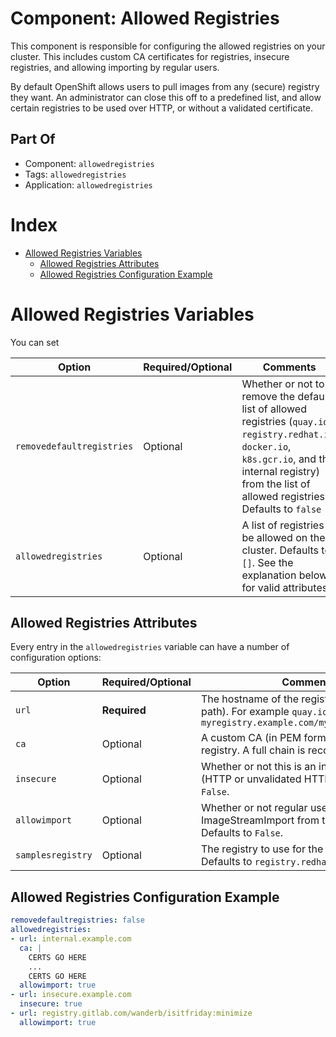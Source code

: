 # Component: Allowed Registries

This component is responsible for configuring the allowed registries on your
cluster.  This includes custom CA certificates for registries, insecure
registries, and allowing importing by regular users.

By default OpenShift allows users to pull images from any (secure) registry
they want. An administrator can close this off to a predefined list, and allow certain registries to be used over HTTP, or without a validated certificate.


## Part Of
- Component: `allowedregistries`
- Tags: `allowedregistries`
- Application: `allowedregistries`

# Index

<!-- vim-markdown-toc GFM -->

* [Allowed Registries Variables](#allowed-registries-variables)
    * [Allowed Registries Attributes](#allowed-registries-attributes)
    * [Allowed Registries Configuration Example](#allowed-registries-configuration-example)

<!-- vim-markdown-toc -->

# Allowed Registries Variables


You can set

| Option | Required/Optional | Comments |
|--------|-------------------|----------|
| `removedefaultregistries` | Optional | Whether or not to remove the default list of allowed registries (`quay.io`, `registry.redhat.io`, `docker.io`, `k8s.gcr.io`, and the internal registry) from the list of allowed registries. Defaults to `false` |
| `allowedregistries` | Optional | A list of registries to be allowed on the cluster. Defaults to `[]`. See the explanation below for valid attributes. |

## Allowed Registries Attributes

Every entry in the `allowedregistries` variable can have a number of configuration options:

| Option | Required/Optional | Comments |
|--------|-------------------|----------|
| `url` | **Required** | The hostname of the registry (can include a path). For example `quay.io` or `myregistry.example.com/myrepo/myapp:latest` |
| `ca` | Optional | A custom CA (in PEM format) to use for this registry. A full chain is recommendend. |
| `insecure` | Optional | Whether or not this is an insecure registry (HTTP or unvalidated HTTPS). Defaults to `False`. |
| `allowimport` | Optional | Whether or not regular users can create an ImageStreamImport from this registry. Defaults to `False`. |
| `samplesregistry` | Optional | The registry to use for the samples operator. Defaults to `registry.redhat.io`. |

## Allowed Registries Configuration Example
```yaml
removedefaultregistries: false
allowedregistries:
- url: internal.example.com
  ca: |
    CERTS GO HERE
    ...
    CERTS GO HERE
  allowimport: true
- url: insecure.example.com
  insecure: true
- url: registry.gitlab.com/wanderb/isitfriday:minimize
  allowimport: true
```
